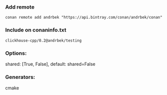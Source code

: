 ### Add remote
```
conan remote add andrbek "https://api.bintray.com/conan/andrbek/conan"
```

### Include on conaninfo.txt
```
clickhouse-cpp/0.2@andrbek/testing
```

### Options:
shared: [True, False], default: shared=False

### Generators:
cmake